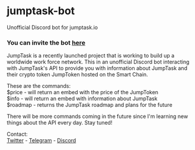 # jumptask-bot
Unofficial Discord bot for jumptask.io
### You can invite the bot [here](https://discord.com/oauth2/authorize?client_id=936307386447188039&permissions=117760&scope=bot)

JumpTask is a recently launched project that is working to build up a worldwide work force network. This in an unofficial Discord bot interacting with JumpTask's API to provide you with information about JumpTask and their crypto token JumpToken hosted on the Smart Chain.

These are the commands:<br>
$price - will return an embed with the price of the JumpToken<br>
$info - will return an embed with information about JumpTask<br>
$roadmap - returns the JumpTask roadmap and plans for the future

There will be more commands coming in the future since I'm learning new things about the API every day. Stay tuned!

Contact:<br>
[Twitter](https://twitter.com/341jasper) - [Telegram](https://t.me/rcntly) - [Discord](https://discord.com/users/818928136825733170)

